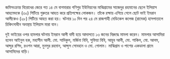 জমিসংক্রান্ত বিরোধের জেরে গত ১৪ মে বাগমারার গণিপুর ইউনিয়নের মাঝিগ্রামের সাজেদুর রহমানের ছেলে ইলিয়াস আহমেদকে (৩০) পিটিয়ে গুরুতর আহত করে প্রতিপক্ষের লোকজন। তাঁকে রক্ষায় এগিয়ে গেলে ছোট ভাই ইমরান আলীকেও (২৮) পিটিয়ে আহত করা হয়। ঘটনার ১০ দিন পর ২৪ মে রাজশাহী মেডিকেল কলেজ (রামেক) হাসপাতালে চিকিৎসাধীন অবস্থায় ইলিয়াস মারা যান।

দুই ভাইয়ের ওপর হামলার ঘটনায় ইমরান আলী বাদী হয়ে আদালতে ১৩ জনের বিরুদ্ধে মামলা করেন। মামলার আসামিরা হলেন আইনুল হক, মহাসীন আলী. মো. সাদিকুল, মর্জিনা বিবি, সুফিয়া বিবি, আয়ুব আলী, মো. শাকিল, মো. আলম, আব্দুর রশিদ, রওশন আরা, মুনসুর রহমান, আব্দুস সোবহান ও মো. গোলাম। মাঝিগ্রাম ও পাশের একডালা গ্রামে আসামিদের বাড়ি।
